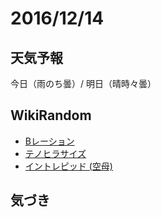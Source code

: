 # 2016/12/14

## 天気予報

今日（雨のち曇）/ 明日（晴時々曇）

## WikiRandom

* [Bレーション](https://ja.wikipedia.org/wiki/B%E3%83%AC%E3%83%BC%E3%82%B7%E3%83%A7%E3%83%B3)
* [テノヒラサイズ](https://ja.wikipedia.org/wiki/%E3%83%86%E3%83%8E%E3%83%92%E3%83%A9%E3%82%B5%E3%82%A4%E3%82%BA)
* [イントレピッド (空母)](https://ja.wikipedia.org/wiki/%E3%82%A4%E3%83%B3%E3%83%88%E3%83%AC%E3%83%94%E3%83%83%E3%83%89_%28%E7%A9%BA%E6%AF%8D%29)

## 気づき

